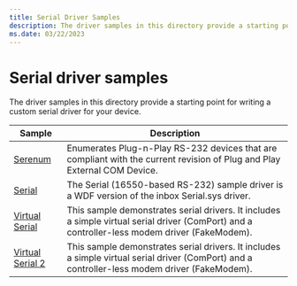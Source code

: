 ```yaml
---
title: Serial Driver Samples
description: The driver samples in this directory provide a starting point for writing a custom serial driver for your device.
ms.date: 03/22/2023
---
```


# Serial driver samples

The driver samples in this directory provide a starting point for writing a custom serial driver for your device.

| Sample | Description
| --- | --- |
| [Serenum](/samples/microsoft/windows-driver-samples/serenum-sample) | Enumerates Plug-n-Play RS-232 devices that are compliant with the current revision of Plug and Play External COM Device. |
| [Serial](/samples/microsoft/windows-driver-samples/serial-port-driver) | The Serial (16550-based RS-232) sample driver is a WDF version of the inbox Serial.sys driver. |
| [Virtual Serial](../wdf/user-mode-driver-framework-design-guide.md) | This sample demonstrates serial drivers. It includes a simple virtual serial driver (ComPort) and a controller-less modem driver (FakeModem). |
| [Virtual Serial 2](../wdf/user-mode-driver-framework-design-guide.md) | This sample demonstrates serial drivers. It includes a simple virtual serial driver (ComPort) and a controller-less modem driver (FakeModem). |
